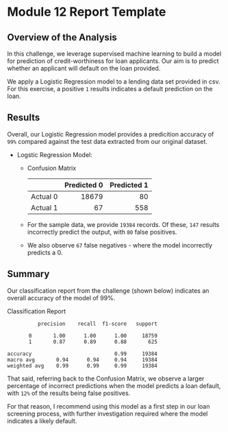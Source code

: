# Module 12 Report Template

## Overview of the Analysis

In this challenge, we leverage supervised machine learning to build a model for prediction of credit-worthiness for loan applicants. Our aim is to predict whether an applicant will default on the loan provided. 

We apply a Logistic Regression model to a lending data set provided in csv. For this exercise, a positive `1` results indicates a default prediction on the loan.

## Results

Overall, our Logistic Regression model provides a predicition accuracy of `99%` compared against the test data extracted from our original dataset.

* Logstic Regression Model:
  * Confusion Matrix
  
    |          |   Predicted 0 |   Predicted 1 |
    |:---------|--------------:|--------------:|
    | Actual 0 |         18679 |            80 |
    | Actual 1 |            67 |           558 |

  * For the sample data, we provide `19384` records. Of these, `147` results incorrectly predict the output, with `80` false positives.
  * We also observe `67` false negatives - where the model incorrectly predicts a 0.

## Summary

Our classification report from the challenge (shown below) indicates an overall accuracy of the model of 99%.

Classification Report

              precision    recall  f1-score   support

           0       1.00      1.00      1.00     18759
           1       0.87      0.89      0.88       625

    accuracy                           0.99     19384
    macro avg       0.94      0.94     0.94     19384
    weighted avg    0.99      0.99     0.99     19384

That said, referring back to the Confusion Matrix, we observe a larger percentage of incorrect predictions when the model predicts a loan default, with `12%` of the results being false positives. 

For that reason, I recommend using this model as a first step in our loan screening process, with further investigation required where the model indicates a likely default.